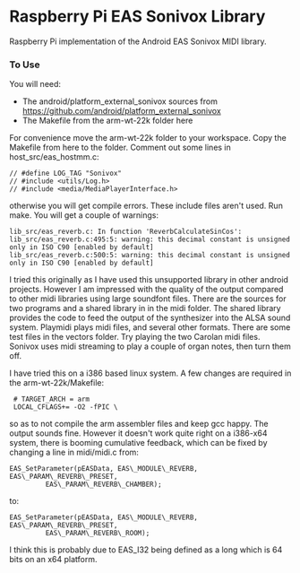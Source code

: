 Raspberry Pi EAS Sonivox Library
================================

Raspberry Pi implementation of the Android EAS Sonivox MIDI library.

### To Use

You will need:

  * The android/platform\_external\_sonivox sources from
    https://github.com/android/platform_external_sonivox
  * The Makefile from the arm-wt-22k folder here
  
For convenience move the arm-wt-22k folder to your workspace. Copy the
Makefile from here to the folder. Comment out some lines in
host\_src/eas\_hostmm.c:

	// #define LOG_TAG "Sonivox"
	// #include <utils/Log.h>
	// #include <media/MediaPlayerInterface.h>

otherwise you will get compile errors. These include files aren't
used. Run make. You will get a couple of warnings:

	lib_src/eas_reverb.c: In function 'ReverbCalculateSinCos':
	lib_src/eas_reverb.c:495:5: warning: this decimal constant is unsigned only in ISO C90 [enabled by default]
	lib_src/eas_reverb.c:500:5: warning: this decimal constant is unsigned only in ISO C90 [enabled by default]

I tried this originally as I have used this unsupported library in
other android projects. However I am impressed with the quality of the
output compared to other midi libraries using large soundfont
files. There are the sources for two programs and a shared library in
in the midi folder. The shared library provides the code to feed the
output of the synthesizer into the ALSA sound system. Playmidi plays
midi files, and several other formats. There are some test files in
the vectors folder. Try playing the two Carolan midi files. Sonivox
uses midi streaming to play a couple of organ notes, then turn them
off.

I have tried this on a i386 based linux system. A few changes are
required in the arm-wt-22k/Makefile:

	 # TARGET_ARCH = arm
	 LOCAL_CFLAGS+= -O2 -fPIC \ 

so as to not compile the arm assembler files and keep gcc happy. The
output sounds fine. However it doesn't work quite right on a i386-x64
system, there is booming cumulative feedback, which can be fixed by
changing a line in midi/midi.c from:

	EAS_SetParameter(pEASData, EAS\_MODULE\_REVERB, EAS\_PARAM\_REVERB\_PRESET,
		     EAS\_PARAM\_REVERB\_CHAMBER);

to:

	EAS_SetParameter(pEASData, EAS\_MODULE\_REVERB, EAS\_PARAM\_REVERB\_PRESET,
		     EAS\_PARAM\_REVERB\_ROOM);

I think this is probably due to EAS\_I32 being defined as a long which
is 64 bits on an x64 platform.

